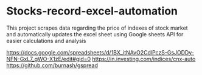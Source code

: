 # Stocks-record-excel-automation
This project scrapes data regarding the price of indexes of stock market and automatically updates the excel sheet using Google sheets API for easier calculations and analysis

https://docs.google.com/spreadsheets/d/1BX_itNAvO2CdlPczS-GsJODDy-NFN-GxL7_gWO-X1zE/edit#gid=0
https://in.investing.com/indices/cnx-auto
https://github.com/burnash/gspread


